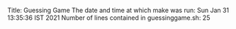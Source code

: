 Title: Guessing Game
The date and time at which make was run: Sun Jan 31 13:35:36 IST 2021
Number of lines contained in guessinggame.sh: 25
